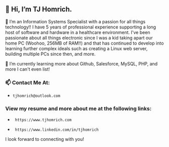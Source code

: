 ## 👋 Hi, I’m TJ Homrich.

   👀 I’m an Information Systems Specialist with a passion for all things technology!! I have 5 years of professional experience supporting a long host of software and hardware in a healthcare environment. I've been passionate about all things electronic since I was a kid taking apart our home PC (Woohoo, 256MB of RAM!!) and that has continued to develop into learning further complex ideals such as creating a Linux web server, building multiple PCs since then, and more.
   
   🌱 I’m currently learning more about Github, Salesforce, MySQL, PHP, and more I can't even list!
### 📫 Contact Me At:
 -     tjhomrich@outlook.com
### View my resume and more about me at the following links:
-      https://www.tjhomrich.com
-      https://www.linkedin.com/in/tjhomrich

I look forward to connecting with you!

<!---
tjhrep/tjhrep is a ✨ special ✨ repository because its `README.md` (this file) appears on your GitHub profile.
You can click the Preview link to take a look at your changes.
--->
